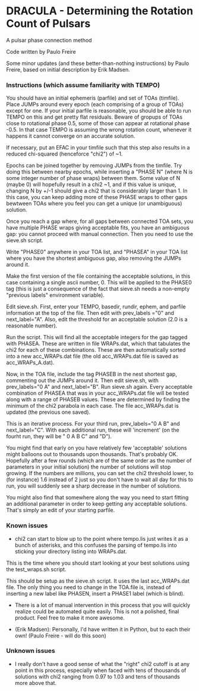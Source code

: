 # DRACULA - Determining the Rotation Count of Pulsars
A pulsar phase connection method

Code written by Paulo Freire

Some minor updates (and these better-than-nothing instructions) by Paulo Freire, based on initial description by Erik Madsen.

### Instructions (which assume familiarity with TEMPO)

You should have an initial ephemeris (parfile) and set of TOAs (timfile). Place JUMPs around every epoch (each comprising of a group of TOAs) except for one. If your initial parfile is reasonable, you should be able to run TEMPO on this and get pretty flat residuals. Beware of gropups of TOAs close to rotational phase 0.5, some of those can appear at rotational phase -0.5. In that case TEMPO is assuming the wrong rotation count, whenever it happens it cannot converge on an accurate solution.

If necessary, put an EFAC in your timfile such that this step also results in a reduced chi-squared (henceforce "chi2") of ~1.

Epochs can be joined together by removing JUMPs from the timfile. Try doing this between nearby epochs, while inserting a "PHASE N" (where N is some integer number of phase wraps) between them. Some value of N (maybe 0) will hopefully result in a chi2 ~1, and if this value is unique, changing N by +/-1 should give a chi2 that is considerably larger than 1. In this case, you can keep adding more of these PHASE wraps to other gaps bewtween TOAs where you feel you can get a unique (or unambiguous) solution.

Once you reach a gap where, for all gaps between connected TOA sets, you have multiple PHASE wraps giving acceptable fits, you have an ambiguous gap: you cannot proceed with manual connection. Then you need to use the sieve.sh script.

Write "PHASE0" anywhere in your TOA list, and "PHASEA" in your TOA list where you have the shortest ambiguous gap, also removing the JUMPs around it.

Make the first version of the file containing the acceptable solutions, in this case containing a single ascii number, 0. This will be applied to the PHASE0 tag (this is just a consequence of the fact that sieve.sh needs a non-empty "previous labels" environment variable). 

Edit sieve.sh. First, enter your TEMPO, basedir, rundir, ephem, and parfile information at the top of the file. Then edit with prev_labels ="0" and next_label="A". Also, edit the threshold for an acceptable solution (2.0 is a reasonable number).

Run the script. This will find all the acceptable integers for the gap tagged with PHASEA. These are written in file WRAPs.dat, which that tabulates the chi2 for each of these combinations. These are then automatically sorted into a new acc_WRAPs.dat file (the old acc_WRAPs.dat file is saved as acc_WRAPs_A.dat).

Now, in the TOA file, include the tag PHASEB in the nest shortest gap, commenting out the JUMPs around it. Then edit sieve.sh, with prev_labels="0 A" and next_label="B". Run sieve.sh again. Every acceptable combination of PHASEA that was in your acc_WRAPs.dat file will be tested along with a range of PHASEB values. These are determined by finding the minimum of the chi2 parabola in each case. The file acc_WRAPs.dat is updated (the previous one saved).

This is an iterative process. For your third run, prev_labels="0 A B" and next_label="C". With each additional run, these will 'increment' (on the fourht run, they will be " 0 A B C" and "D").

You might find that early on you have relatively few 'acceptable' solutions might balloons out to thousands upon thousands. That's probably OK. Hopefully after a few rounds (which are of the same order as the number of parameters in your initial solution) the number of solutions will stop growing. If the numbers are millions, you can set the chi2 threshold lower, to (for instance) 1.6 instead of 2 just so you don't have to wait all day for this to run, you will suddenly see a sharp decrease in the number of solutions.

You might also find that somewhere along the way you need to start fitting an additional parameter in order to keep getting any acceptable solutions. That's simply an edit of your starting parfile.

### Known issues

* chi2 can start to blow up to the point where tempo.lis just writes it as a bunch of asterisks, and this confuses the parsing of tempo.lis into sticking your directory listing into WRAPs.dat.

This is the time where you should start looking at your best solutions using the test_wraps.sh script.

This should be setup as the sieve.sh script. It uses the last acc_WRAPs.dat file. The only thing you need to change in the TOA.file is, instead of inserting a new label like PHASEN, insert a PHASE1 label (which is blind).

* There is a lot of manual intervention in this process that you will quickly realize could be automated quite easily. This is not a polished, final product. Feel free to make it more awesome.

* (Erik Madsen): Personally, I'd have written it in Python, but to each their own!
  (Paulo Freire - will do this soon)

### Unknown issues

* I really don't have a good sense of what the "right" chi2 cutoff is at any point in this process, especially when faced with tens of thousands of solutions with chi2 ranging from 0.97 to 1.03 and tens of thousands more above that.
